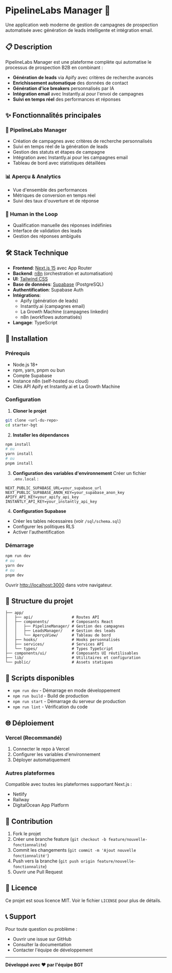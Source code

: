 # PipelineLabs Manager 🚀

Une application web moderne de gestion de campagnes de prospection automatisée avec génération de leads intelligente et intégration email.

## 📋 Description

PipelineLabs Manager est une plateforme complète qui automatise le processus de prospection B2B en combinant :

- **Génération de leads** via Apify avec critères de recherche avancés
- **Enrichissement automatique** des données de contact
- **Génération d'ice breakers** personnalisés par IA
- **Intégration email** avec Instantly.ai pour l'envoi de campagnes
- **Suivi en temps réel** des performances et réponses

## ✨ Fonctionnalités principales

### 🎯 PipelineLabs Manager

- Création de campagnes avec critères de recherche personnalisés
- Suivi en temps réel de la génération de leads
- Gestion des statuts et étapes de campagne
- Intégration avec Instantly.ai pour les campagnes email
- Tableau de bord avec statistiques détaillées

### 📊 Aperçu & Analytics

- Vue d'ensemble des performances
- Métriques de conversion en temps réel
- Suivi des taux d'ouverture et de réponse

### 🤖 Human in the Loop

- Qualification manuelle des réponses indéfinies
- Interface de validation des leads
- Gestion des réponses ambiguës

## 🛠️ Stack Technique

- **Frontend**: [Next.js 15](https://nextjs.org/) avec App Router
- **Backend**: [n8n](https://n8n.io/) (orchestration et automatisation)
- **UI**: [Tailwind CSS](https://tailwindcss.com/)
- **Base de données**: [Supabase](https://supabase.com/) (PostgreSQL)
- **Authentification**: Supabase Auth
- **Intégrations**:
  - Apify (génération de leads)
  - Instantly.ai (campagnes email)
  - La Growth Machine (campagnes linkedin)
  - n8n (workflows automatisés)
- **Langage**: TypeScript

## 🚀 Installation

### Prérequis
- Node.js 18+ 
- npm, yarn, pnpm ou bun
- Compte Supabase
- Instance n8n (self-hosted ou cloud)
- Clés API Apify et Instantly.ai et La Growth Machine

### Configuration

1. **Cloner le projet**

```bash
git clone <url-du-repo>
cd starter-bgt
```

2. **Installer les dépendances**

```bash
npm install
# ou
yarn install
# ou
pnpm install
```

3. **Configuration des variables d'environnement**
   Créer un fichier `.env.local` :

```env
NEXT_PUBLIC_SUPABASE_URL=your_supabase_url
NEXT_PUBLIC_SUPABASE_ANON_KEY=your_supabase_anon_key
APIFY_API_KEY=your_apify_api_key
INSTANTLY_API_KEY=your_instantly_api_key
```

4. **Configuration Supabase**

- Créer les tables nécessaires (voir `/sql/schema.sql`)
- Configurer les politiques RLS
- Activer l'authentification

### Démarrage

```bash
npm run dev
# ou
yarn dev
# ou
pnpm dev
```

Ouvrir [http://localhost:3000](http://localhost:3000) dans votre navigateur.

## 📁 Structure du projet

```
├── app/
│   ├── api/                 # Routes API
│   ├── components/          # Composants React
│   │   ├── PipelineManager/ # Gestion des campagnes
│   │   ├── LeadsManager/    # Gestion des leads
│   │   └── AperçuView/      # Tableau de bord
│   ├── hooks/               # Hooks personnalisés
│   ├── services/            # Services API
│   └── types/               # Types TypeScript
├── components/ui/           # Composants UI réutilisables
├── lib/                     # Utilitaires et configuration
└── public/                  # Assets statiques
```

## 🔧 Scripts disponibles

- `npm run dev` - Démarrage en mode développement
- `npm run build` - Build de production
- `npm run start` - Démarrage du serveur de production
- `npm run lint` - Vérification du code

## 🌐 Déploiement

### Vercel (Recommandé)

1. Connecter le repo à Vercel
2. Configurer les variables d'environnement
3. Déployer automatiquement

### Autres plateformes

Compatible avec toutes les plateformes supportant Next.js :

- Netlify
- Railway
- DigitalOcean App Platform

## 🤝 Contribution

1. Fork le projet
2. Créer une branche feature (`git checkout -b feature/nouvelle-fonctionnalite`)
3. Commit les changements (`git commit -m 'Ajout nouvelle fonctionnalité'`)
4. Push vers la branche (`git push origin feature/nouvelle-fonctionnalite`)
5. Ouvrir une Pull Request

## 📝 Licence

Ce projet est sous licence MIT. Voir le fichier `LICENSE` pour plus de détails.

## 📞 Support

Pour toute question ou problème :

- Ouvrir une issue sur GitHub
- Consulter la documentation
- Contacter l'équipe de développement

---

**Développé avec ❤️ par l'équipe BGT**
